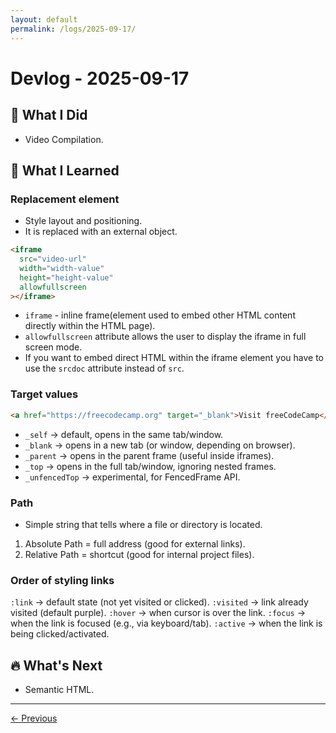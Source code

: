 ```yaml
---
layout: default
permalink: /logs/2025-09-17/
---
```


# Devlog - 2025-09-17

## 🚀 What I Did

- Video Compilation.

## 🧠 What I Learned

### Replacement element

- Style layout and positioning.
- It is replaced with an external object.

```html
<iframe
  src="video-url"
  width="width-value"
  height="height-value"
  allowfullscreen
></iframe>
```

- `iframe` - inline frame(element used to embed other HTML content directly within the HTML page).
- `allowfullscreen` attribute allows the user to display the iframe in full screen mode.
- If you want to embed direct HTML within the iframe element you have to use the `srcdoc` attribute instead of `src`.

### Target values

```html
<a href="https://freecodecamp.org" target="_blank">Visit freeCodeCamp</a>
```

- `_self` → default, opens in the same tab/window.
- `_blank` → opens in a new tab (or window, depending on browser).
- `_parent` → opens in the parent frame (useful inside iframes).
- `_top` → opens in the full tab/window, ignoring nested frames.
- `_unfencedTop` → experimental, for FencedFrame API.

### Path

- Simple string that tells where a file or directory is located.

1. Absolute Path = full address (good for external links).
2. Relative Path = shortcut (good for internal project files).

### Order of styling links

`:link` → default state (not yet visited or clicked).
`:visited` → link already visited (default purple).
`:hover` → when cursor is over the link.
`:focus` → when the link is focused (e.g., via keyboard/tab).
`:active` → when the link is being clicked/activated.

## 🔥 What's Next

- Semantic HTML.

---

[← Previous]({{site.baseurl}}/logs/2025-09-16/)
